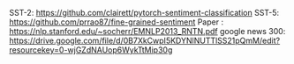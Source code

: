 SST-2: https://github.com/clairett/pytorch-sentiment-classification
SST-5: https://github.com/prrao87/fine-grained-sentiment
Paper : https://nlp.stanford.edu/~socherr/EMNLP2013_RNTN.pdf
google news 300: https://drive.google.com/file/d/0B7XkCwpI5KDYNlNUTTlSS21pQmM/edit?resourcekey=0-wjGZdNAUop6WykTtMip30g

